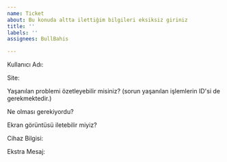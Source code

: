 ```yaml
---
name: Ticket
about: Bu konuda altta ilettiğim bilgileri eksiksiz giriniz
title: ''
labels: ''
assignees: BullBahis

---
```


Kullanıcı Adı: 


Site: 



Yaşanılan problemi özetleyebilir misiniz? (sorun yaşanılan işlemlerin ID'si de gerekmektedir.)



Ne olması gerekiyordu? 



Ekran görüntüsü iletebilir miyiz? 



Cihaz Bilgisi:



Ekstra Mesaj:
